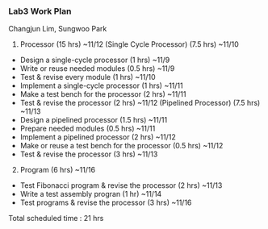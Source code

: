 ### Lab3 Work Plan

Changjun Lim, Sungwoo Park

1. Processor (15 hrs) ~11/12
(Single Cycle Processor) (7.5 hrs) ~11/10
- Design a single-cycle processor (1 hrs) ~11/9
- Write or reuse needed modules (0.5 hrs) ~11/9
- Test & revise every module (1 hrs) ~11/10
- Implement a single-cycle processor (1 hrs) ~11/11
- Make a test bench for the processor (2 hrs) ~11/11
- Test & revise the processor (2 hrs) ~11/12
(Pipelined Processor) (7.5 hrs) ~11/13
- Design a pipelined processor (1.5 hrs) ~11/11
- Prepare needed modules (0.5 hrs) ~11/11
- Implement a pipelined processor (2 hrs) ~11/12
- Make or reuse a test bench for the processor (0.5 hrs) ~11/12
- Test & revise the processor (3 hrs) ~11/13


2. Program (6 hrs) ~11/16
- Test Fibonacci program & revise the processor (2 hrs) ~11/13
- Write a test assembly progran (1 hr) ~11/14
- Test programs & revise the processor (3 hrs) ~11/16

Total scheduled time : 21 hrs